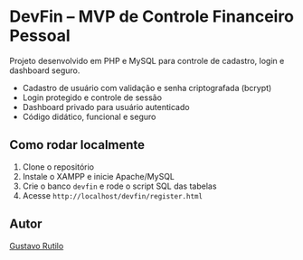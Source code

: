 # DevFin – MVP de Controle Financeiro Pessoal

Projeto desenvolvido em PHP e MySQL para controle de cadastro, login e dashboard seguro.
- Cadastro de usuário com validação e senha criptografada (bcrypt)
- Login protegido e controle de sessão
- Dashboard privado para usuário autenticado
- Código didático, funcional e seguro

## Como rodar localmente

1. Clone o repositório
2. Instale o XAMPP e inicie Apache/MySQL
3. Crie o banco `devfin` e rode o script SQL das tabelas
4. Acesse `http://localhost/devfin/register.html`

## Autor

[Gustavo Rutilo](https://github.com/Ockblack)